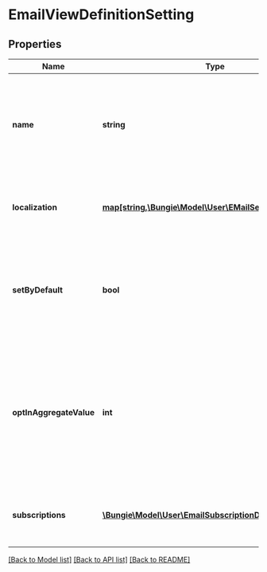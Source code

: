 # EmailViewDefinitionSetting

## Properties
Name | Type | Description | Notes
------------ | ------------- | ------------- | -------------
**name** | **string** | The identifier for this UI Setting, which can be used to relate it to custom strings or other data as desired. | [optional] 
**localization** | [**map[string,\Bungie\Model\User\EMailSettingLocalization]**](EMailSettingLocalization.md) | A dictionary of localized text for the EMail setting, keyed by the locale. | [optional] 
**setByDefault** | **bool** | If true, this setting should be set by default if the user hasn&#39;t chosen whether it&#39;s set or cleared yet. | [optional] 
**optInAggregateValue** | **int** | The OptInFlags value to set or clear if this setting is set or cleared in the UI. It is the aggregate of all underlying opt-in flags related to this setting. | [optional] 
**subscriptions** | [**\Bungie\Model\User\EmailSubscriptionDefinition[]**](EmailSubscriptionDefinition.md) | The subscriptions to show as children of this setting, if any. | [optional] 

[[Back to Model list]](../README.md#documentation-for-models) [[Back to API list]](../README.md#documentation-for-api-endpoints) [[Back to README]](../README.md)


